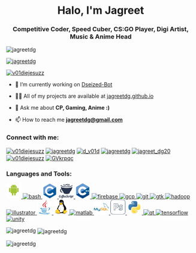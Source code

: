 <h1 align="center">Halo, I'm Jagreet</h1>
<h3 align="center">Competitive Coder, Speed Cuber, CS:GO Player, Digi Artist, Music & Anime Head</h3>

<p align="left"> <img src="https://komarev.com/ghpvc/?username=jagreetdg&label=Profile%20views&color=0e75b6&style=flat" alt="jagreetdg" /> </p>

<p align="left"> <a href="https://github.com/ryo-ma/github-profile-trophy"><img src="https://github-profile-trophy.vercel.app/?username=jagreetdg" alt="jagreetdg" /></a> </p>

<p align="left"> <a href="https://twitter.com/v01diejesuzz" target="blank"><img src="https://img.shields.io/twitter/follow/v01diejesuzz?logo=twitter&style=for-the-badge" alt="v01diejesuzz" /></a> </p>

- 🔭 I’m currently working on [Dseized-Bot](https://github.com/jagreetdg/Dseized-Bot)

- 👨‍💻 All of my projects are available at [jagreetdg.github.io](jagreetdg.github.io)

- 💬 Ask me about **CP, Gaming, Anime :)**

- 📫 How to reach me **jagreetdg@gmail.com**

<h3 align="left">Connect with me:</h3>
<p align="left">
<a href="https://twitter.com/v01diejesuzz" target="blank"><img align="center" src="https://raw.githubusercontent.com/rahuldkjain/github-profile-readme-generator/master/src/images/icons/Social/twitter.svg" alt="v01diejesuzz" height="30" width="40" /></a>
<a href="https://linkedin.com/in/jagreetdg" target="blank"><img align="center" src="https://raw.githubusercontent.com/rahuldkjain/github-profile-readme-generator/master/src/images/icons/Social/linked-in-alt.svg" alt="jagreetdg" height="30" width="40" /></a>
<a href="https://instagram.com/rito.r.nello" target="blank"><img align="center" src="https://raw.githubusercontent.com/rahuldkjain/github-profile-readme-generator/master/src/images/icons/Social/instagram.svg" alt="d_v01d" height="30" width="40" /></a>
<a href="https://www.codechef.com/users/jagreetdg" target="blank"><img align="center" src="https://cdn.jsdelivr.net/npm/simple-icons@3.1.0/icons/codechef.svg" alt="jagreetdg" height="30" width="40" /></a>
<a href="https://www.hackerrank.com/jagreet_dg20" target="blank"><img align="center" src="https://raw.githubusercontent.com/rahuldkjain/github-profile-readme-generator/master/src/images/icons/Social/hackerrank.svg" alt="jagreet_dg20" height="30" width="40" /></a>
<a href="https://codeforces.com/profile/v01diejesuzz" target="blank"><img align="center" src="https://cdn.jsdelivr.net/npm/simple-icons@3.0.1/icons/codeforces.svg" alt="v01diejesuzz" height="30" width="40" /></a>
<a href="https://discord.gg/GVkrpqc" target="blank"><img align="center" src="https://raw.githubusercontent.com/rahuldkjain/github-profile-readme-generator/master/src/images/icons/Social/discord.svg" alt="GVkrpqc" height="30" width="40" /></a>
</p>

<h3 align="left">Languages and Tools:</h3>
<p align="left"> <a href="https://developer.android.com" target="_blank"> <img src="https://raw.githubusercontent.com/devicons/devicon/master/icons/android/android-original-wordmark.svg" alt="android" width="40" height="40"/> </a> <a href="https://www.gnu.org/software/bash/" target="_blank"> <img src="https://www.vectorlogo.zone/logos/gnu_bash/gnu_bash-icon.svg" alt="bash" width="40" height="40"/> </a> <a href="https://www.cprogramming.com/" target="_blank"> <img src="https://raw.githubusercontent.com/devicons/devicon/master/icons/c/c-original.svg" alt="c" width="40" height="40"/> </a> <a href="https://offeescript.org" target="_blank"> <img src="https://raw.githubusercontent.com/devicons/devicon/master/icons/coffeescript/coffeescript-original-wordmark.svg" alt="coffeescript" width="40" height="40"/> </a> <a href="https://www.w3schools.com/cpp/" target="_blank"> <img src="https://raw.githubusercontent.com/devicons/devicon/master/icons/cplusplus/cplusplus-original.svg" alt="cplusplus" width="40" height="40"/> </a> <a href="https://firebase.google.com/" target="_blank"> <img src="https://www.vectorlogo.zone/logos/firebase/firebase-icon.svg" alt="firebase" width="40" height="40"/> </a> <a href="https://cloud.google.com" target="_blank"> <img src="https://www.vectorlogo.zone/logos/google_cloud/google_cloud-icon.svg" alt="gcp" width="40" height="40"/> </a> <a href="https://git-scm.com/" target="_blank"> <img src="https://www.vectorlogo.zone/logos/git-scm/git-scm-icon.svg" alt="git" width="40" height="40"/> </a> <a href="https://www.gtk.org/" target="_blank"> <img src="https://upload.wikimedia.org/wikipedia/commons/7/71/GTK_logo.svg" alt="gtk" width="40" height="40"/> </a> <a href="https://hadoop.apache.org/" target="_blank"> <img src="https://www.vectorlogo.zone/logos/apache_hadoop/apache_hadoop-icon.svg" alt="hadoop" width="40" height="40"/> </a> <a href="https://www.adobe.com/in/products/illustrator.html" target="_blank"> <img src="https://www.vectorlogo.zone/logos/adobe_illustrator/adobe_illustrator-icon.svg" alt="illustrator" width="40" height="40"/> </a> <a href="https://www.java.com" target="_blank"> <img src="https://raw.githubusercontent.com/devicons/devicon/master/icons/java/java-original.svg" alt="java" width="40" height="40"/> </a> <a href="https://www.linux.org/" target="_blank"> <img src="https://raw.githubusercontent.com/devicons/devicon/master/icons/linux/linux-original.svg" alt="linux" width="40" height="40"/> </a> <a href="https://www.mathworks.com/" target="_blank"> <img src="https://upload.wikimedia.org/wikipedia/commons/2/21/Matlab_Logo.png" alt="matlab" width="40" height="40"/> </a> <a href="https://www.mysql.com/" target="_blank"> <img src="https://raw.githubusercontent.com/devicons/devicon/master/icons/mysql/mysql-original-wordmark.svg" alt="mysql" width="40" height="40"/> </a> <a href="https://www.photoshop.com/en" target="_blank"> <img src="https://raw.githubusercontent.com/devicons/devicon/master/icons/photoshop/photoshop-line.svg" alt="photoshop" width="40" height="40"/> </a> <a href="https://www.python.org" target="_blank"> <img src="https://raw.githubusercontent.com/devicons/devicon/master/icons/python/python-original.svg" alt="python" width="40" height="40"/> </a> <a href="https://www.qt.io/" target="_blank"> <img src="https://upload.wikimedia.org/wikipedia/commons/0/0b/Qt_logo_2016.svg" alt="qt" width="40" height="40"/> </a> <a href="https://www.tensorflow.org" target="_blank"> <img src="https://www.vectorlogo.zone/logos/tensorflow/tensorflow-icon.svg" alt="tensorflow" width="40" height="40"/> </a> <a href="https://unity.com/" target="_blank"> <img src="https://www.vectorlogo.zone/logos/unity3d/unity3d-icon.svg" alt="unity" width="40" height="40"/> </a> </p>

<p><img align="left" src="https://github-readme-stats.vercel.app/api/top-langs?username=jagreetdg&show_icons=true&locale=en&layout=compact" alt="jagreetdg" /></p>

<p>&nbsp;<img align="center" src="https://github-readme-stats.vercel.app/api?username=jagreetdg&show_icons=true&locale=en" alt="jagreetdg" /></p>

<p><img align="center" src="https://github-readme-streak-stats.herokuapp.com/?user=jagreetdg&" alt="jagreetdg" /></p>
